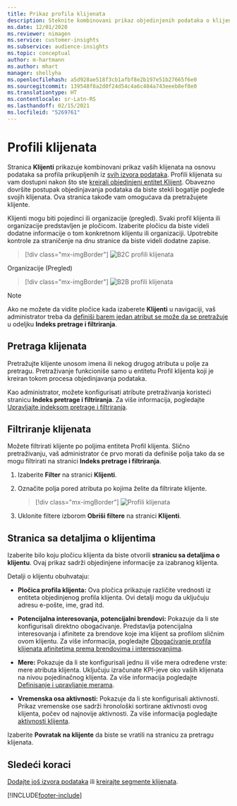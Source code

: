 ```yaml
---
title: Prikaz profila klijenata
description: Steknite kombinovani prikaz objedinjenih podataka o klijentima.
ms.date: 12/01/2020
ms.reviewer: nimagen
ms.service: customer-insights
ms.subservice: audience-insights
ms.topic: conceptual
author: m-hartmann
ms.author: mhart
manager: shellyha
ms.openlocfilehash: a5d928ae518f3cb1afbf8e2b197e51b27665f6e0
ms.sourcegitcommit: 139548f8a2d0f24d54c4a6c404a743eeeb8ef8e0
ms.translationtype: HT
ms.contentlocale: sr-Latn-RS
ms.lasthandoff: 02/15/2021
ms.locfileid: "5269761"
---
```

# <a name="customer-profiles"></a>Profili klijenata

Stranica **Klijenti** prikazuje kombinovani prikaz vaših klijenata na osnovu podataka sa profila prikupljenih iz [svih izvora podataka](data-sources.md). Profili klijenata su vam dostupni nakon što ste [kreirali objedinjeni entitet Klijent](data-unification.md). Obavezno dovršite postupak objedinjavanja podataka da biste stekli bogatije poglede svojih klijenata. Ova stranica takođe vam omogućava da pretražujete klijente.

Klijenti mogu biti pojedinci ili organizacije (pregled). Svaki profil klijenta ili organizacije predstavljen je pločicom. Izaberite pločicu da biste videli dodatne informacije o tom konkretnom klijentu ili organizaciji. Upotrebite kontrole za straničenje na dnu stranice da biste videli dodatne zapise.

> [!div class="mx-imgBorder"] 
> ![B2C profili klijenata](media/profiles-customers.png "B2C profili klijenata")

Organizacije (Pregled)
> [!div class="mx-imgBorder"] 
> ![B2B profili klijenata](media/profile-customers-b2b.png "B2B profili klijenata")

> [!NOTE]
> Ako ne možete da vidite pločice kada izaberete **Klijenti** u navigaciji, vaš administrator treba da [definiši barem jedan atribut se može da se pretražuje](search-filter-index.md) u odeljku **Indeks pretrage i filtriranja**.

## <a name="search-for-customers"></a>Pretraga klijenata

Pretražujte klijente unosom imena ili nekog drugog atributa u polje za pretragu. Pretraživanje funkcioniše samo u entitetu Profil klijenta koji je kreiran tokom procesa objedinjavanja podataka.

Kao administrator, možete konfigurisati atribute pretraživanja koristeći stranicu **Indeks pretrage i filtriranja**. Za više informacija, pogledajte [Upravljajte indeksom pretrage i filtriranja](search-filter-index.md).

## <a name="filter-customers"></a>Filtriranje klijenata

Možete filtrirati klijente po poljima entiteta Profil klijenta. Slično pretraživanju, vaš administrator će prvo morati da definiše polja tako da se mogu filtrirati na stranici **Indeks pretrage i filtriranja**.

1. Izaberite **Filter** na stranici **Klijenti**.

2. Označite polja pored atributa po kojima želite da filtrirate klijente.

   > [!div class="mx-imgBorder"] 
   > ![Profili klijenata](media/profiles-customers3.png "Profili klijenata")

3. Uklonite filtere izborom **Obriši filtere** na stranici **Klijenti**.

##  <a name="customer-details-page"></a>Stranica sa detaljima o klijentima

Izaberite bilo koju pločicu klijenta da biste otvorili **stranicu sa detaljima o klijentu**. Ovaj prikaz sadrži objedinjene informacije za izabranog klijenta.

Detalji o klijentu obuhvataju:

-   **Pločica profila klijenta:** Ova pločica prikazuje različite vrednosti iz entiteta objedinjenog profila klijenta. Ovi detalji mogu da uključuju adresu e-pošte, ime, grad itd. 

-   **Potencijalna interesovanja, potencijalni brendovi:** Pokazuje da li ste konfigurisali direktno obogaćivanje. Predstavlja potencijalna interesovanja i afinitete za brendove koje ima klijent sa profilom sličnim ovom klijentu. Za više informacija, pogledajte [Obogaćivanje profila klijenata afinitetima prema brendovima i interesovanjima](enrichment-microsoft-graph.md).

-   **Mere:** Pokazuje da li ste konfigurisali jednu ili više mera određene vrste: mere atributa klijenta. Uključuju izračunate KPI-jeve oko vaših klijenata na nivou pojedinačnog klijenta. Za više informacija pogledajte [Definisanje i upravljanje merama](measures.md).

-   **Vremenska osa aktivnosti:** Pokazuje da li ste konfigurisali aktivnosti. Prikaz vremenske ose sadrži hronološki sortirane aktivnosti ovog klijenta, počev od najnovije aktivnosti. Za više informacija pogledajte [aktivnosti klijenta](activities.md).

Izaberite **Povratak na klijente** da biste se vratili na stranicu za pretragu klijenata.

## <a name="next-steps"></a>Sledeći koraci

[Dodajte još izvora podataka](data-sources.md) ili [kreirajte segmente klijenata](segments.md).


[!INCLUDE[footer-include](../includes/footer-banner.md)]